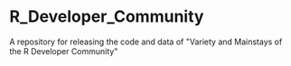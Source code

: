 # R_Developer_Community
A repository for releasing the code and data of "Variety and Mainstays of the R Developer Community"
